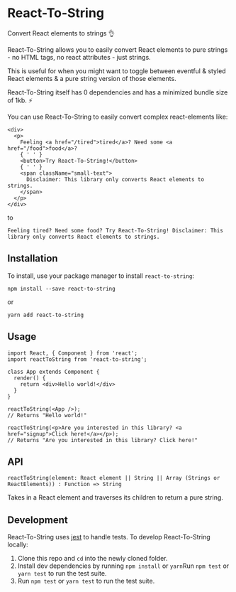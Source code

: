 React-To-String
===============

Convert React elements to strings 👌

React-To-String allows you to easily convert React elements to pure strings -
no HTML tags, no react attributes - just strings.

This is useful for when you might want to toggle between eventful & styled
React elements & a pure string version of those elements.

React-To-String itself has 0 dependencies and has a minimized bundle size of 1kb. ⚡

You can use React-To-String to easily convert complex react-elements like:
```es6
<div>
  <p>
    Feeling <a href="/tired">tired</a>? Need some <a href="/food">food</a>?
    { ' ' }
    <button>Try React-To-String!</button>
    { ' ' }
    <span className="small-text">
      Disclaimer: This library only converts React elements to strings.
    </span>
  </p>
</div>
```

to

`Feeling tired? Need some food? Try React-To-String! Disclaimer: This library
only converts React elements to strings.`

## Installation

To install, use your package manager to install `react-to-string`:

```
npm install --save react-to-string
```

or

```
yarn add react-to-string
```

## Usage
```es6
import React, { Component } from 'react';
import reactToString from 'react-to-string';

class App extends Component {
  render() {
    return <div>Hello world!</div>
  }
}

reactToString(<App />);
// Returns "Hello world!"

reactToString(<p>Are you interested in this library? <a href="signup">Click here!</a></p>);
// Returns "Are you interested in this library? Click here!"
```

## API

`reactToString(element: React element || String || Array (Strings or ReactElements)) : Function => String`

Takes in a React element and traverses its children to return a pure string.

## Development

React-To-String uses [jest](https://github.com/facebook/jest) to handle tests.
To develop React-To-String locally:

1. Clone this repo and `cd` into the newly cloned folder.
2. Install dev dependencies by running `npm install` or `yarn`Run `npm test` or `yarn test` to run the test suite.
3. Run `npm test` or `yarn test` to run the test suite.
